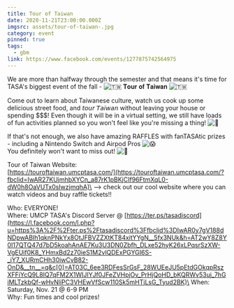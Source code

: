 ```yaml
---
title: Tour of Taiwan
date: 2020-11-21T23:00:00.000Z
imgsrc: assets/tour-of-taiwan-.jpg
category: event
pinned: true
tags:
  - gbm
link: https://www.facebook.com/events/1277875742564975
---
```

<!--StartFragment-->

We are more than halfway through the semester and that means it's time for TASA's biggest event of the fall - ![🇹🇼](https://static.xx.fbcdn.net/images/emoji.php/v9/t16/1/16/1f1f9_1f1fc.png) 𝐓𝐨𝐮𝐫 𝐨𝐟 𝐓𝐚𝐢𝐰𝐚𝐧 ![🇹🇼](https://static.xx.fbcdn.net/images/emoji.php/v9/t16/1/16/1f1f9_1f1fc.png)

Come out to learn about Taiwanese culture, watch us cook up some delicious street food, and 𝘵𝘰𝘶𝘳 𝘛𝘢𝘪𝘸𝘢𝘯 without leaving your house or spending $$$! Even though it will be in a virtual setting, we still have loads of fun activities planned so you won't feel like you're missing a thing! ![🥳](https://static.xx.fbcdn.net/images/emoji.php/v9/t6d/1/16/1f973.png)

If that's not enough, we also have amazing RAFFLES with fanTASAtic prizes - including a Nintendo Switch and Airpod Pros ![😱](https://static.xx.fbcdn.net/images/emoji.php/v9/t2c/1/16/1f631.png)\
You definitely won't want to miss out! ![🤩](https://static.xx.fbcdn.net/images/emoji.php/v9/t58/1/16/1f929.png)



Tour of Taiwan Website:\
[https://touroftaiwan.umcptasa.com/](https://touroftaiwan.umcptasa.com/?fbclid=IwAR27KUjmhbXYCn_a87rK1pBKjCIf96FtmXqL0-dW0h8OaVUTx0sIwzjmqhA)\
--> check out our cool website where you can watch videos and buy raffle tickets!!



Who: EVERYONE!\
Where: UMCP TASA's Discord Server @ [https://ter.ps/tasadiscord](https://l.facebook.com/l.php?u=https%3A%2F%2Fter.ps%2Ftasadiscord%3Ffbclid%3DIwAR0y7gV188dNDpwABIh1qknPNkYx8OtJFBVZZXtKT84xitYYgN__5fx3NUk&h=AT2wY8Z8Y0I17QTQ47d7bD5koahAnAE7Ku3U3DN0Zbfh_DLxe52hyK26xLPqsrSzXW-VgEUif0K8_YHmxBd2z70ieS1M2vlQDExPGYGI6S-_iY7_XURmCHh30iwCvB82-OnD&__tn__=q&c[0]=AT03C_6ee3RDFesSrGsF_28WUEeJU5pEtdGOkqpRszXFFiYcQ9L8IQ7qFM2X1WIJIYJf0JFeZVHpjOv_PrHjQoHD_bKQRWv53uj_7hGiMLTzkbQf-wHvNliPC3VHEwVfScw110Sk5mHTjLsG_Tyud2BK)\
When: Saturday, Nov. 21 @ 6-9 PM\
Why: Fun times and cool prizes!

<!--EndFragment-->